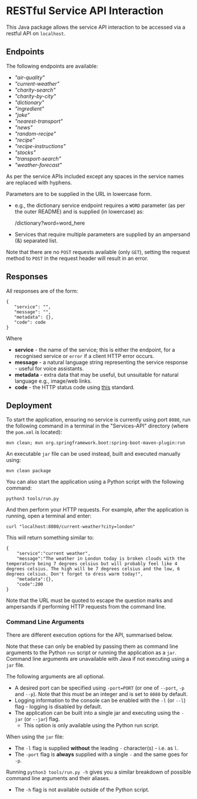 # RESTful Service API Interaction
This Java package allows the service API interaction to be accessed via a restful API on `localhost`.

## Endpoints

The following endpoints are available:

-   *"air-quality"*
-   *"current-weather"*
-   *"charity-search"*
-   *"charity-by-city"*
-   *"dictionary"*
-   *"ingredient"*
-   *"joke"*
-   *"nearest-transport"*
-   *"news"*
-   *"random-recipe"*
-   *"recipe"*
-   *"recipe-instructions"*
-   *"stocks"* 
-   *"transport-search"*
-   *"weather-forecast"*

As per the service APIs included except any spaces in the service names are replaced with hyphens.

Parameters are to be supplied in the URL in lowercase form.

- e.g., the dictionary service endpoint requires a `WORD` parameter (as per the outer README) and is supplied (in lowercase) as:


    /dictionary?word=word_here


- Services that require multiple parameters are supplied by an ampersand (&) separated list.

Note that there are no `POST` requests available (only `GET`), setting the request method to `POST` in the request header 
will result in an error.


## Responses
All responses are of the form:


    {
       "service": "",
       "message": "",
       "metadata": {},
       "code": code
    }

Where

- **service** - the name of the service; this is either the endpoint, for a recognised service or `error` if a client HTTP error occurs.
- **message** - a natural language string representing the service response - useful for voice assistants.
- **metadata** - extra data that may be useful, but unsuitable for natural language e.g., image/web links.
- **code** - the HTTP status code using [this](https://developer.mozilla.org/en-US/docs/Web/HTTP/Status) standard.

## Deployment

To start the application, ensuring no service is currently using port `8080`, run the following command in a terminal in the "Services-API" directory (where the `pom.xml` is located):

    mvn clean; mvn org.springframework.boot:spring-boot-maven-plugin:run

An executable `jar` file can be used instead, built and executed manually using:

    mvn clean package

You can also start the application using a Python script with the following command:

    python3 tools/run.py

And then perform your HTTP requests. For example, after the application is running, open a terminal and enter:

    curl "localhost:8080/current-weather?city=london"

This will return something similar to:

    {
        "service":"current weather",
        "message":"The weather in London today is broken clouds with the temperature being 7 degrees celsius but will probably feel like 4 degrees celsius. The high will be 7 degrees celsius and the low, 6 degrees celsius. Don't forget to dress warm today!",
        "metadata":{},
        "code":200
    }

Note that the URL must be quoted to escape the question marks and ampersands if performing HTTP requests from the command line.

### Command Line Arguments

There are different execution options for the API, summarised below.

Note that these can only be enabled by passing them as command line arguments to the Python `run` script or running the application as a `jar`. Command line arguments are unavailable with Java if not executing using a `jar` file.

The following arguments are all optional.

- A desired port can be specified using `-port=PORT` (or one of `--port`, `-p` and `--p`). Note that this must be an integer and is set to `8080` by default.
- Logging information to the console can be enabled with the `-l` (or `--l`) flag - logging is disabled by default.
- The application can be built into a single jar and executing using the `-jar` (or `--jar`) flag.
   - This option is only available using the Python run script.

When using the `jar` file:

- The `-l` flag is supplied **without** the leading `-` character(s) - i.e. as `l`.
- The `-port` flag is **always** supplied with a single `-` and the same goes for `-p`.

Running `python3 tools/run.py -h` gives you a similar breakdown of possible command line arguments and their aliases.

- The `-h` flag is not available outside of the Python script.